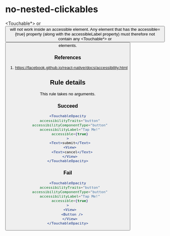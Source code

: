 # no-nested-clickables

<Touchable*> or <Button /> will not work inside an accessible element. Any element that has the accessible={true} property (along with the accessibleLabel property) must therefore not contain any <Touchable*> or <Button /> elements.

### References

1.  https://facebook.github.io/react-native/docs/accessibility.html

## Rule details

This rule takes no arguments.

### Succeed

```jsx
<TouchableOpacity
  accessibilityTraits="button"
  accessibilityComponentType="button"
  accessibilityLabel="Tap Me!"
  accessible={true}
>
  <Text>submit</Text>
  <View>
    <Text>cancel</Text>
  </View>
</TouchableOpacity>
```

### Fail

```jsx
<TouchableOpacity
  accessibilityTraits="button"
  accessibilityComponentType="button"
  accessibilityLabel="Tap Me!"
  accessible={true}
>
  <View>
    <Button />
  </View>
</TouchableOpacity>
```
